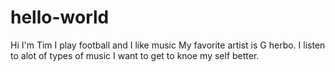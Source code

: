 # hello-world

Hi I'm Tim
I play football and I like music
My favorite artist is G herbo. I listen to alot of types of music
I want to get to knoe my self better.
